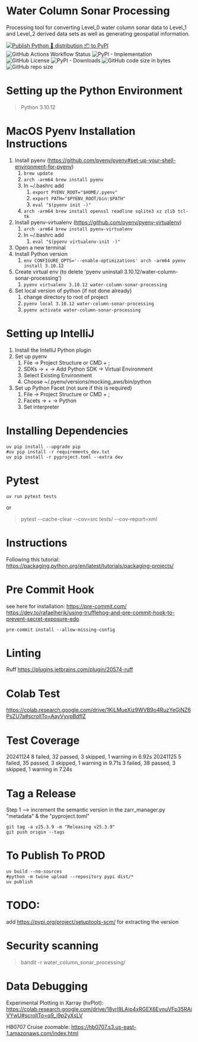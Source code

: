 # Water Column Sonar Processing
Processing tool for converting Level_0 water column sonar data to Level_1 and Level_2 derived data sets as well as generating geospatial information.

[![Publish Python 🐍 distribution 📦 to PyPI](https://github.com/CI-CMG/water-column-sonar-processing/actions/workflows/release_action.yml/badge.svg)](https://github.com/CI-CMG/water-column-sonar-processing/actions/workflows/release_action.yml)
![GitHub Actions Workflow Status](https://img.shields.io/github/actions/workflow/status/CI-CMG/water-column-sonar-processing/test_action.yaml)
![PyPI - Implementation](https://img.shields.io/pypi/v/water-column-sonar-processing) ![GitHub License](https://img.shields.io/github/license/CI-CMG/water-column-sonar-processing) ![PyPI - Downloads](https://img.shields.io/pypi/dd/water-column-sonar-processing) ![GitHub code size in bytes](https://img.shields.io/github/languages/code-size/CI-CMG/water-column-sonar-processing) ![GitHub repo size](https://img.shields.io/github/repo-size/CI-CMG/water-column-sonar-processing)

# Setting up the Python Environment
> Python 3.10.12

# MacOS Pyenv Installation Instructions
  1. Install pyenv (https://github.com/pyenv/pyenv#set-up-your-shell-environment-for-pyenv)
     1. ```brew update```
     2. ```arch -arm64 brew install pyenv```
     3. In ~/.bashrc add
        1. ```export PYENV_ROOT="$HOME/.pyenv"```
        2. ```export PATH="$PYENV_ROOT/bin:$PATH"```
        3. ```eval "$(pyenv init -)"```
     4. ```arch -arm64 brew install openssl readline sqlite3 xz zlib tcl-tk```
  2. Install pyenv-virtualenv (https://github.com/pyenv/pyenv-virtualenv)
     1. ```arch -arm64 brew install pyenv-virtualenv```
     2. In ~/.bashrc add
         1. ```eval "$(pyenv virtualenv-init -)"```
  3. Open a new terminal
  4. Install Python version
     1. ```env CONFIGURE_OPTS='--enable-optimizations' arch -arm64 pyenv install 3.10.12```
  5. Create virtual env (to delete 'pyenv uninstall 3.10.12/water-column-sonar-processing')
     1. ```pyenv virtualenv 3.10.12 water-column-sonar-processing```
  6. Set local version of python (if not done already)
     1. change directory to root of project
     2. ```pyenv local 3.10.12 water-column-sonar-processing```
     3. ```pyenv activate water-column-sonar-processing```

# Setting up IntelliJ

  1. Install the IntelliJ Python plugin
  2. Set up pyenv
     1. File -> Project Structure or CMD + ;
     2. SDKs -> + -> Add Python SDK -> Virtual Environment
     3. Select Existing Environment
     4. Choose ~/.pyenv/versions/mocking_aws/bin/python
  3. Set up Python Facet (not sure if this is required)
     1. File -> Project Structure or CMD + ;
     2. Facets -> + -> Python
     3. Set interpreter

# Installing Dependencies
```
uv pip install --upgrade pip
#uv pip install -r requirements_dev.txt
uv pip install -r pyproject.toml --extra dev
```


# Pytest
```commandline
uv run pytest tests
```
or
> pytest --cache-clear --cov=src tests/ --cov-report=xml

# Instructions
Following this tutorial:
https://packaging.python.org/en/latest/tutorials/packaging-projects/

# Pre Commit Hook
see here for installation: https://pre-commit.com/
https://dev.to/rafaelherik/using-trufflehog-and-pre-commit-hook-to-prevent-secret-exposure-edo
```
pre-commit install --allow-missing-config
```

# Linting
Ruff
https://plugins.jetbrains.com/plugin/20574-ruff

# Colab Test
https://colab.research.google.com/drive/1KiLMueXiz9WVB9o4RuzYeGjNZ6PsZU7a#scrollTo=AayVyvpBdfIZ

# Test Coverage
20241124
8 failed, 32 passed, 3 skipped, 1 warning in 6.92s
20241125
5 failed, 35 passed, 3 skipped, 1 warning in 9.71s
3 failed, 38 passed, 3 skipped, 1 warning in 7.24s

# Tag a Release
Step 1 --> increment the semantic version in the zarr_manager.py "metadata" & the "pyproject.toml"
```commandline
git tag -a v25.3.9 -m "Releasing v25.3.9"
git push origin --tags
```

# To Publish To PROD
```commandline
uv build --no-sources
#python -m twine upload --repository pypi dist/*
uv publish
```

# TODO:
add https://pypi.org/project/setuptools-scm/
for extracting the version

# Security scanning
> bandit -r water_column_sonar_processing/

# Data Debugging
Experimental Plotting in Xarray (hvPlot):
https://colab.research.google.com/drive/18vrI9LAip4xRGEX6EvnuVFp35RAiVYwU#scrollTo=q9_j9p2yXsLV

HB0707 Cruise zoomable:
https://hb0707.s3.us-east-1.amazonaws.com/index.html
